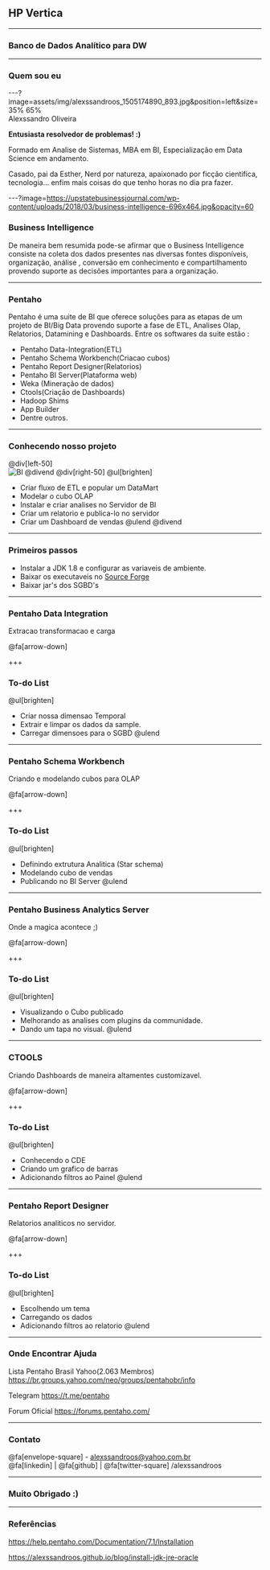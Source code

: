 ## HP Vertica
___
### Banco de Dados Analítico para DW
---
### Quem sou eu 
<div class="left">
---?image=assets/img/alexssandroos_1505174890_893.jpg&position=left&size=35% 65%
</div>
<div class="right">
  Alexssandro Oliveira
<p><b>Entusiasta resolvedor de problemas! :) </b></p>
<p>Formado em Analise de Sistemas, MBA em BI, Especialização em Data Science em andamento.</p> 
<p>Casado, pai da Esther, Nerd por natureza, apaixonado por ficção cientifica, tecnologia... enfim mais coisas do que tenho horas no dia pra fazer.</p>
</div>

---?image=https://upstatebusinessjournal.com/wp-content/uploads/2018/03/business-intelligence-696x464.jpg&opacity=60
### Business Intelligence

De maneira bem resumida pode-se afirmar que o Business Intelligence consiste na coleta dos dados presentes nas diversas fontes disponíveis, organização, análise , conversão em conhecimento e compartilhamento provendo suporte as decisões importantes para a organização.

---
### Pentaho 

Pentaho é uma suite de BI que oferece soluções para as etapas de um projeto de BI/Big Data provendo suporte a fase de ETL, Analises Olap, Relatorios, Datamining e Dashboards.  Entre os softwares da suite estão :

- Pentaho Data-Integration(ETL)
- Pentaho Schema Workbench(Criacao cubos)
- Pentaho Report Designer(Relatorios)
- Pentaho BI Server(Plataforma web)
- Weka (Mineração de dados)
- Ctools(Criação de Dashboards)
- Hadoop Shims
- App Builder
- Dentre outros.

---
### Conhecendo nosso projeto
@div[left-50]
<br>
![BI](https://pragmaticworks.com/portals/1/Consulting/Consulting-Laptop-Icons-Business-Intelligence.png)
@divend
@div[right-50]
@ul[brighten]
- Criar fluxo de ETL e popular um DataMart
- Modelar o cubo OLAP 
- Instalar e criar analises no Servidor de BI
- Criar um relatorio e publica-lo no servidor
- Criar um Dashboard de vendas
@ulend
@divend

---
### Primeiros passos
- Instalar a JDK 1.8 e configurar as variaveis de ambiente.
- Baixar os executaveis no [Source Forge](sourceforge.net/projects/pentaho)
- Baixar jar's dos SGBD's

---
### Pentaho Data Integration

Extracao transformacao e carga 

@fa[arrow-down]

+++
### To-do List

@ul[brighten]
- Criar nossa dimensao Temporal
- Extrair e limpar os dados da sample.
- Carregar dimensoes para o SGBD
@ulend

---
### Pentaho Schema Workbench

Criando e modelando cubos para OLAP

@fa[arrow-down]

+++
### To-do List

@ul[brighten]
- Definindo extrutura Analitica (Star schema)
- Modelando cubo de vendas
- Publicando no BI Server
@ulend

---
### Pentaho Business Analytics Server

Onde a magica acontece ;)

@fa[arrow-down]

+++
### To-do List

@ul[brighten]
- Visualizando o Cubo publicado
- Melhorando as analises com plugins da communidade.
- Dando um tapa no visual.
@ulend

---
### CTOOLS

Criando Dashboards de maneira altamentes customizavel.

@fa[arrow-down]

+++
### To-do List

@ul[brighten]
- Conhecendo o CDE
- Criando um grafico de barras 
- Adicionando filtros ao Painel
@ulend

---
### Pentaho Report Designer

Relatorios analiticos no servidor.

@fa[arrow-down]

+++
### To-do List

@ul[brighten]
- Escolhendo um tema
- Carregando os dados 
- Adicionando filtros ao relatorio
@ulend

---
### Onde Encontrar Ajuda

Lista Pentaho Brasil Yahoo(2.063 Membros)
https://br.groups.yahoo.com/neo/groups/pentahobr/info

Telegram 
https://t.me/pentaho

Forum Oficial
https://forums.pentaho.com/

---
### Contato
@fa[envelope-square] - alexssandroos@yahoo.com.br
<br>
@fa[linkedin] | @fa[github] | @fa[twitter-square] /alexssandroos

---
### Muito Obrigado :)

---
### Referências

https://help.pentaho.com/Documentation/7.1/Installation

https://alexssandroos.github.io/blog/install-jdk-jre-oracle
